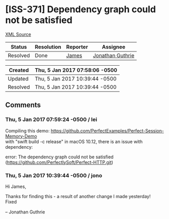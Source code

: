 # [ISS-371] Dependency graph could not be satisfied

[XML Source](./xml/ISS-371.xml)
<p></p>





Status|Resolution|Reporter|Assignee
------|----------|--------|--------
Resolved|Done|[James](Lei)|[Jonathan Guthrie]($jono)





Created|Thu, 5 Jan 2017 07:58:06 -0500
-------|--------------
Updated|Thu, 5 Jan 2017 10:39:44 -0500
Resolved|Thu, 5 Jan 2017 10:39:44 -0500


## Comments




### Thu, 5 Jan 2017 07:59:24 -0500 / lei 

<p><p>Compiling this demo: <a href="https://github.com/PerfectExamples/Perfect-Session-Memory-Demo" class="external-link" rel="nofollow">https://github.com/PerfectExamples/Perfect-Session-Memory-Demo</a><br/>
with "swift build -c release" in macOS 10.12, there is an issue with dependency:</p>

<p>error: The dependency graph could not be satisfied (<a href="https://github.com/PerfectlySoft/Perfect-HTTP.git" class="external-link" rel="nofollow">https://github.com/PerfectlySoft/Perfect-HTTP.git</a>)</p></p>


### Thu, 5 Jan 2017 10:39:44 -0500 / jono 

<p><p>Hi James,</p>

<p>Thanks for finding this - a result of another change I made yesterday!<br/>
Fixed <img class="emoticon" src="http://jira.perfect.org:8080/images/icons/emoticons/smile.png" height="16" width="16" align="absmiddle" alt="" border="0"/></p>

<p>– Jonathan Guthrie</p></p>


